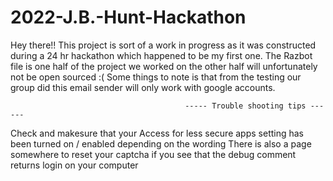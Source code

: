 # 2022-J.B.-Hunt-Hackathon

Hey there!!
This project is sort of a work in progress as it was constructed during a 24 hr hackathon which happened to be my first one.
The Razbot file is one half of the project we worked on the other half will unfortunately not be open sourced :(
Some things to note is that from the testing our group did this email sender will only work with google accounts.

                                           ----- Trouble shooting tips ------
Check and makesure that your Access for less secure apps setting has been turned on / enabled depending on the wording
There is also a page somewhere to reset your captcha if you see that the debug comment returns login on your computer 
